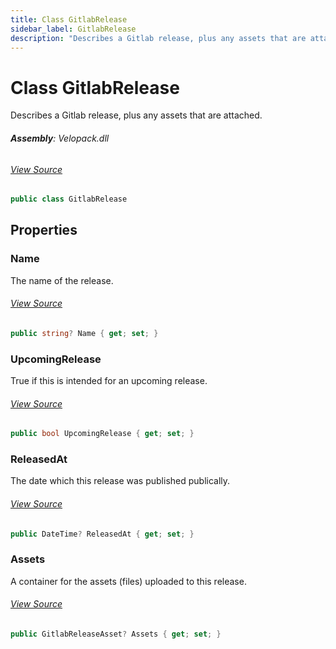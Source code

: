 ```yaml
---
title: Class GitlabRelease
sidebar_label: GitlabRelease
description: "Describes a Gitlab release, plus any assets that are attached."
---
```

# Class GitlabRelease
Describes a Gitlab release, plus any assets that are attached.

###### **Assembly**: Velopack.dll
###### [View Source](https://github.com/velopack/velopack.git/blob/master/src/Velopack/Sources/GitlabSource.cs#L13)
```csharp title="Declaration"
public class GitlabRelease
```
## Properties
### Name
The name of the release.
###### [View Source](https://github.com/velopack/velopack.git/blob/master/src/Velopack/Sources/GitlabSource.cs#L18)
```csharp title="Declaration"
public string? Name { get; set; }
```
### UpcomingRelease
True if this is intended for an upcoming release.
###### [View Source](https://github.com/velopack/velopack.git/blob/master/src/Velopack/Sources/GitlabSource.cs#L24)
```csharp title="Declaration"
public bool UpcomingRelease { get; set; }
```
### ReleasedAt
The date which this release was published publically.
###### [View Source](https://github.com/velopack/velopack.git/blob/master/src/Velopack/Sources/GitlabSource.cs#L30)
```csharp title="Declaration"
public DateTime? ReleasedAt { get; set; }
```
### Assets
A container for the assets (files) uploaded to this release.
###### [View Source](https://github.com/velopack/velopack.git/blob/master/src/Velopack/Sources/GitlabSource.cs#L36)
```csharp title="Declaration"
public GitlabReleaseAsset? Assets { get; set; }
```
